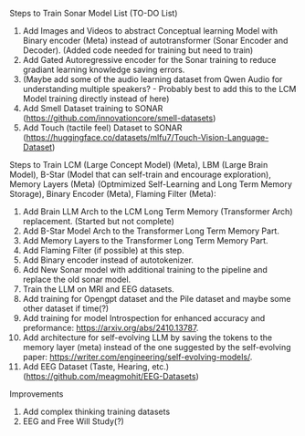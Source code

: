 Steps to Train Sonar Model List (TO-DO List)
1. Add Images and Videos to abstract Conceptual learning Model with Binary encoder (Meta) instead of autotransformer (Sonar Encoder and Decoder). (Added code needed for training but need to train)
2. Add Gated Autoregressive encoder for the Sonar training to reduce gradiant learning knowledge saving errors. 
3. (Maybe add some of the audio learning dataset from Qwen Audio for understanding multiple speakers? - Probably best to add this to the LCM Model training directly instead of here)
4. Add Smell Dataset training to SONAR (https://github.com/innovationcore/smell-datasets)
5. Add Touch (tactile feel) Dataset to SONAR (https://huggingface.co/datasets/mlfu7/Touch-Vision-Language-Dataset)

Steps to Train LCM (Large Concept Model) (Meta), LBM (Large Brain Model), B-Star (Model that can self-train and encourage exploration), Memory Layers (Meta) (Optmimized Self-Learning and Long Term Memory Storage), Binary Encoder (Meta), Flaming Filter (Meta):
1. Add Brain LLM Arch to the LCM Long Term Memory (Transformer Arch) replacement. (Started but not complete)
2. Add B-Star Model Arch to the Transformer Long Term Memory Part. 
3. Add Memory Layers to the Transformer Long Term Memory Part. 
4. Add Flaming Filter (if possible) at this step. 
5. Add Binary encoder instead of autotokenizer.
6. Add New Sonar model with additional training to the pipeline and replace the old sonar model. 
7. Train the LLM on MRI and EEG datasets.
8. Add training for Opengpt dataset and the Pile dataset and maybe some other dataset if time(?)
9. Add training for model Introspection for enhanced accuracy and preformance: https://arxiv.org/abs/2410.13787.
10. Add architecture for self-evolving LLM by saving the tokens to the memory layer (meta) instead of the one suggested by the self-evolving paper: https://writer.com/engineering/self-evolving-models/.
11. Add EEG Dataset (Taste, Hearing, etc.) (https://github.com/meagmohit/EEG-Datasets)

Improvements
1. Add complex thinking training datasets
2. EEG and Free Will Study(?)

